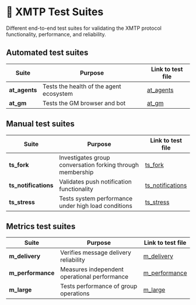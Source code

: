 # 🧪 XMTP Test Suites

Different end-to-end test suites for validating the XMTP protocol functionality, performance, and reliability.

## Automated test suites

| Suite         | Purpose                                 | Link to test file                |
| ------------- | --------------------------------------- | -------------------------------- |
| **at_agents** | Tests the health of the agent ecosystem | [at_agents](./automated/agents/) |
| **at_gm**     | Tests the GM browser and bot            | [at_gm](./automated/gm/)         |

## Manual test suites

| Suite                | Purpose                                                    | Link to test file                           |
| -------------------- | ---------------------------------------------------------- | ------------------------------------------- |
| **ts_fork**          | Investigates group conversation forking through membership | [ts_fork](./manual/fork/)                   |
| **ts_notifications** | Validates push notification functionality                  | [ts_notifications](./manual/notifications/) |
| **ts_stress**        | Tests system performance under high load conditions        | [ts_stress](./manual/stress/)               |

## Metrics test suites

| Suite             | Purpose                                      | Link to test file                       |
| ----------------- | -------------------------------------------- | --------------------------------------- |
| **m_delivery**    | Verifies message delivery reliability        | [m_delivery](./metrics/delivery/)       |
| **m_performance** | Measures independent operational performance | [m_performance](./metrics/performance/) |
| **m_large**       | Tests performance of group operations        | [m_large](./metrics/large/)             |
